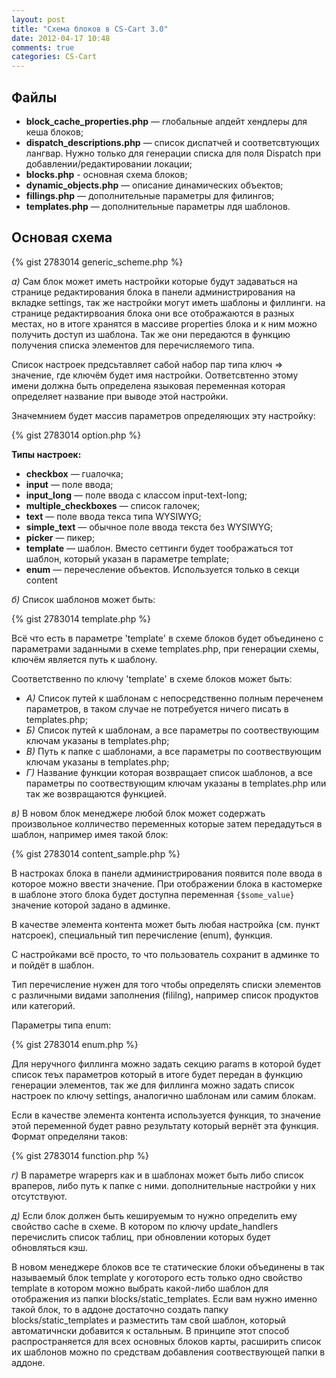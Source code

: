 ```yaml
---
layout: post
title: "Схема блоков в CS-Cart 3.0"
date: 2012-04-17 10:48
comments: true
categories: CS-Cart
---
```


<!-- more -->

## Файлы

* **block_cache_properties.php** — глобальные апдейт хендлеры для кеша блоков;
* **dispatch_descriptions.php** — список диспатчей и соответсвтующих лангвар. Нужно только для генерации списка для поля Dispatch при добавлении/редактировании локации;
* **blocks.php** - основная схема блоков;
* **dynamic_objects.php** — описание динамических объектов;
* **fillings.php** — дополнительные параметры для филингов;
* **templates.php** — дополнительные параметры лдя шаблонов.

## Основая схема

{% gist 2783014 generic_scheme.php %}

*а)* Сам блок может иметь настройки которые будут задаваться на странице редактирования блока в панели администрирования на вкладке settings, так же настройки могут иметь шаблоны и филлинги. на странице редактирвоания блока они все отображаются в разных местах, но в итоге хранятся в массиве properties блока и к ним можно получить доступ из шаблона. Так же они передаются в функцию получения списка элементов для перечисляемого типа.

Список настроек предсьтавляет сабой набор пар типа ключ => значение, где ключём будет имя настройки. Оответсвтенно этому имени должна быть определена языковая переменная которая определяет название при выводе этой настройки.

Значемнием будет массив параметров определяющих эту настройку:

{% gist 2783014 option.php %}

**Типы настроек:**

* **checkbox** — гuалочка;
* **input** — поле ввода;
* **input_long** — поле ввода с классом input-text-long;
* **multiple_checkboxes** — список галочек;
* **text** — поле ввода текса типа WYSIWYG;
* **simple_text** — обычное поле ввода текста без WYSIWYG;
* **picker** — пикер;
* **template** — шаблон. Вместо сеттинги будет тоображаться тот шаблон, который указан в параметре template;
* **enum** — перечесление объектов. Используется только в секци content

*б)* Список шаблонов может быть:

{% gist 2783014 template.php %}

Всё что есть в параметре 'template' в схеме блоков будет объединено с параметрами заданными в схеме templates.php, при генерации схемы, ключём является путь к шаблону.

Соответственно по ключу 'template' в схеме блоков может быть:

* *А)* Список путей к шаблонам с непосредственно полным переченем параметров, в таком случае не потребуется ничего писать в templates.php;
* *Б)* Список путей к шаблонам, а все параметры по соотвествующим ключам указаны в templates.php;
* *В)* Путь к папке с шаблонами, а все параметры по соотвествующим ключам указаны в templates.php;
* *Г)* Название функции которая возвращает список шаблонов, а все параметры по соотвествующим ключам указаны в templates.php или так же возвращаются функцией.

*в)* В новом блок менеджере любой блок может содержать произвольное колличество переменных которые затем передадуться в шаблон, например имея такой блок:

{% gist 2783014 content_sample.php %}

В настроках блока в панели администрирования появится поле ввода в которое можно ввести значение. При отображении блока в кастомерке в шаблоне этого блока будет доступна переменная `{$some_value}` значение которой задано в админке.

В качестве элемента контента может быть любая настройка (см. пункт натсроек), специальный тип перечисление (enum), функция.

С настройками всё просто, то что пользователь сохранит в админке то и пойдёт в шаблон.

Тип перечисление нужен для того чтобы определять списки элементов с различными видами заполнения (fililng), например список продуктов или категорий.

Параметры типа enum:

{% gist 2783014 enum.php %}

Для неручного филлинга можно задать секцию params в которой будет список теъх параметров который в итоге будет передан в функцию генерации элементов, так же для филлинга можно задать список настроек по ключу settings, аналогично шаблонам или самим блокам.

Если в качестве элемента контента используется функция, то значение этой переменной будет равно результату который вернёт эта функция. Формат определяни таков:

{% gist 2783014 function.php %}

*г)* В параметре wrapeprs как и в шаблонах может быть либо список враперов, либо путь к папке с ними. дополнительные настройки у них отсутствуют.

*д)* Если блок должен быть кешируемым то нужно определить ему свойство cache в схеме. В котором по ключу update_handlers перечислить список таблиц, при обновлении которых будет обновляться кэш.

В новом менеджере блоков все те статические блоки объединены в так называемый блок template у коготорого есть только одно свойство  template в котором можно выбрать какой-либо шаблон для отображения из папки blocks/static_templates. Если вам нужно именно такой блок, то в аддоне достаточно создать папку blocks/static_templates и разместить там свой шаблон, который автоматичнски добавится к остальным. В принципе этот способ распространяется для всех основных блоков карты, расширить список их шаблонов можно по средствам добавления соотвествующей папки в аддоне.
